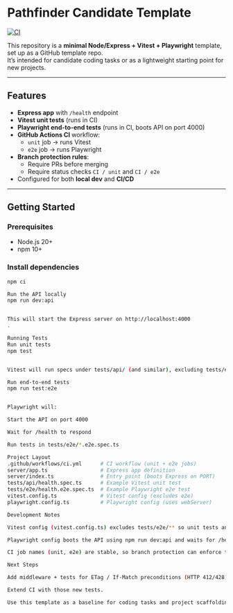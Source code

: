 # Pathfinder Candidate Template

[![CI](https://github.com/avrvenkatesa/pathfinder-candidate-template/actions/workflows/ci.yml/badge.svg)](https://github.com/avrvenkatesa/pathfinder-candidate-template/actions/workflows/ci.yml)

This repository is a **minimal Node/Express + Vitest + Playwright** template, set up as a GitHub template repo.  
It’s intended for candidate coding tasks or as a lightweight starting point for new projects.

---

## Features

- **Express app** with `/health` endpoint
- **Vitest unit tests** (runs in CI)
- **Playwright end-to-end tests** (runs in CI, boots API on port 4000)
- **GitHub Actions CI** workflow:
  - `unit` job → runs Vitest
  - `e2e` job → runs Playwright
- **Branch protection rules**:
  - Require PRs before merging
  - Require status checks `CI / unit` and `CI / e2e`
- Configured for both **local dev** and **CI/CD**

---

## Getting Started

### Prerequisites
- Node.js 20+
- npm 10+

### Install dependencies
```bash
npm ci

Run the API locally
npm run dev:api


This will start the Express server on http://localhost:4000
.

Running Tests
Run unit tests
npm test


Vitest will run specs under tests/api/ (and similar), excluding tests/e2e.

Run end-to-end tests
npm run test:e2e


Playwright will:

Start the API on port 4000

Wait for /health to respond

Run tests in tests/e2e/*.e2e.spec.ts

Project Layout
.github/workflows/ci.yml      # CI workflow (unit + e2e jobs)
server/app.ts                 # Express app definition
server/index.ts               # Entry point (boots Express on PORT)
tests/api/health.spec.ts      # Example Vitest unit test
tests/e2e/health.e2e.spec.ts  # Example Playwright e2e test
vitest.config.ts              # Vitest config (excludes e2e)
playwright.config.ts          # Playwright config (uses webServer)

Development Notes

Vitest config (vitest.config.ts) excludes tests/e2e/** so unit tests and e2e tests stay separate.

Playwright config boots the API using npm run dev:api and waits for /health to return 200 OK.

CI job names (unit, e2e) are stable, so branch protection can enforce them.

Next Steps

Add middleware + tests for ETag / If-Match preconditions (HTTP 412/428).

Extend CI with those new tests.

Use this template as a baseline for coding tasks and project scaffolding.